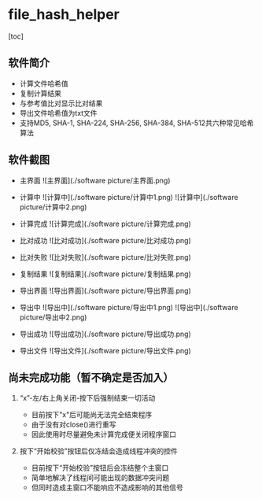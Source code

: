 # file_hash_helper 
[toc]
## 软件简介

- 计算文件哈希值
- 复制计算结果
- 与参考值比对显示比对结果
- 导出文件哈希值为txt文件
- 支持MD5, SHA-1, SHA-224, SHA-256, SHA-384, SHA-512共六种常见哈希算法

## 软件截图

- 主界面
![主界面](./software picture/主界面.png)

- 计算中
![计算中](./software picture/计算中1.png)
![计算中](./software picture/计算中2.png)

- 计算完成
![计算完成](./software picture/计算完成.png)

- 比对成功
![比对成功](./software picture/比对成功.png)

- 比对失败
![比对失败](./software picture/比对失败.png)

- 复制结果
![复制结果](./software picture/复制结果.png)

- 导出界面
![导出界面](./software picture/导出界面.png)

- 导出中
![导出中](./software picture/导出中1.png)
![导出中](./software picture/导出中2.png)

- 导出成功
![导出成功](./software picture/导出成功.png)

- 导出文件
![导出文件](./software picture/导出文件.png)

## 尚未完成功能（暂不确定是否加入）

1. “x”-左/右上角关闭-按下后强制结束一切活动

	- 目前按下"x"后可能尚无法完全结束程序
	- 由于没有对close()进行重写
	- 因此使用时尽量避免未计算完成便关闭程序窗口

  

2. 按下“开始校验”按钮后仅冻结会造成线程冲突的控件

	- 目前按下“开始校验”按钮后会冻结整个主窗口
	- 简单地解决了线程间可能出现的数据冲突问题
	- 但同时造成主窗口不能响应不造成影响的其他信号
